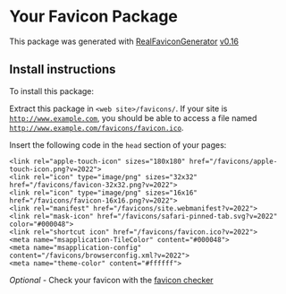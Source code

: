 # Your Favicon Package

This package was generated with [RealFaviconGenerator](https://realfavicongenerator.net/) [v0.16](https://realfavicongenerator.net/change_log#v0.16)

## Install instructions

To install this package:

Extract this package in <code>&lt;web site&gt;/favicons/</code>. If your site is <code>http://www.example.com</code>, you should be able to access a file named <code>http://www.example.com/favicons/favicon.ico</code>.

Insert the following code in the `head` section of your pages:

    <link rel="apple-touch-icon" sizes="180x180" href="/favicons/apple-touch-icon.png?v=2022">
    <link rel="icon" type="image/png" sizes="32x32" href="/favicons/favicon-32x32.png?v=2022">
    <link rel="icon" type="image/png" sizes="16x16" href="/favicons/favicon-16x16.png?v=2022">
    <link rel="manifest" href="/favicons/site.webmanifest?v=2022">
    <link rel="mask-icon" href="/favicons/safari-pinned-tab.svg?v=2022" color="#000048">
    <link rel="shortcut icon" href="/favicons/favicon.ico?v=2022">
    <meta name="msapplication-TileColor" content="#000048">
    <meta name="msapplication-config" content="/favicons/browserconfig.xml?v=2022">
    <meta name="theme-color" content="#ffffff">

*Optional* - Check your favicon with the [favicon checker](https://realfavicongenerator.net/favicon_checker)